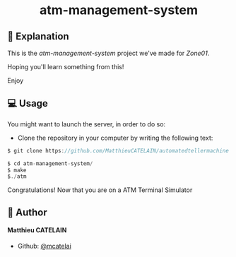 
# <p align="center">atm-management-system</p>
  
## 📖 Explanation
This is the *atm-management-system* project we've made for *Zone01*.

Hoping you'll learn something from this!

Enjoy


## 💻 Usage

You might want to launch the server, in order to do so:

- Clone the repository in your computer by writing the following text:
```js
$ git clone https://github.com/MatthieuCATELAIN/automatedtellermachine
```

```js
$ cd atm-management-system/
$ make
$./atm
```

Congratulations! Now that you are on a ATM Terminal Simulator

## 🙇 Author

#### Matthieu CATELAIN
- Github: [@mcatelai](https://zone01normandie.org/git/mcatelai)

